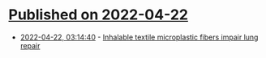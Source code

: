 # [Published on 2022-04-22](index.md)

* [2022-04-22, 03:14:40](https://news.ycombinator.com/item?id=31117795) - [Inhalable textile microplastic fibers impair lung repair](https://www.biorxiv.org/content/10.1101/2021.01.25.428144v3)

